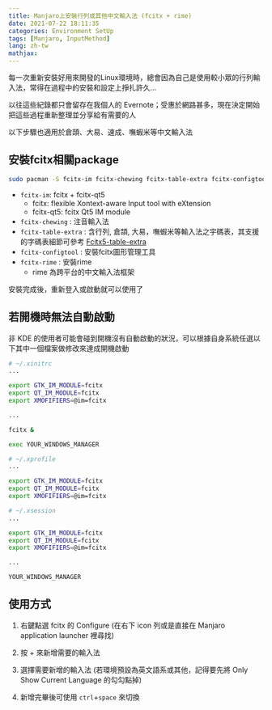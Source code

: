 ```yaml
---
title: Manjaro上安裝行列或其他中文輸入法 (fcitx + rime)
date: 2021-07-22 18:11:35
categories: Environment SetUp
tags: [Manjaro, InputMethod]
lang: zh-tw
mathjax:
---
```


每一次重新安裝好用來開發的Linux環境時，總會因為自己是使用較小眾的行列輸入法，常得在過程中的安裝和設定上掙扎許久...

以往這些紀錄都只會留存在我個人的 Evernote；受惠於網路甚多，現在決定開始把這些過程重新整理並分享給有需要的人

以下步驟也適用於倉頡、大易、速成、嘸蝦米等中文輸入法

<!--more-->

## 安裝fcitx相關package

``` bash
sudo pacman -S fcitx-im fcitx-chewing fcitx-table-extra fcitx-configtool fcitx-rime
```


- `fcitx-im`: fcitx + fcitx-qt5
  - fcitx: flexible Xontext-aware Input tool with eXtension
  - fcitx-qt5: fcitx Qt5 IM module
- `fcitx-chewing` : 注音輸入法
- `fcitx-table-extra` : 含行列, 倉頡, 大易，嘸蝦米等輸入法之宇碼表，其支援的字碼表細節可參考 [Fcitx5-table-extra](https://github.com/fcitx/fcitx5-table-extra)
- `fcitx-configtool` : 安裝fcitx圖形管理工具
- `fcitx-rime` : 安裝rime
  - rime 為跨平台的中文輸入法框架


安裝完成後，重新登入或啟動就可以使用了


## 若開機時無法自動啟動

非 KDE 的使用者可能會碰到開機沒有自動啟動的狀況，可以根據自身系統任選以下其中一個檔案做修改來達成開機啟動

``` bash
# ~/.xinitrc
...

export GTK_IM_MODULE=fcitx
export QT_IM_MODULE=fcitx
export XMOFIFIERS=@im=fcitx

...

fcitx &

exec YOUR_WINDOWS_MANAGER
```


``` bash
# ~/.xprofile
...

export GTK_IM_MODULE=fcitx
export QT_IM_MODULE=fcitx
export XMOFIFIERS=@im=fcitx
```


``` bash
# ~/.xsession
...

export GTK_IM_MODULE=fcitx
export QT_IM_MODULE=fcitx
export XMOFIFIERS=@im=fcitx

...

YOUR_WINDOWS_MANAGER
```


## 使用方式
1. 右鍵點選 fcitx 的 Configure (在右下 icon 列或是直接在 Manjaro application launcher 裡尋找)

2. 按 + 來新增需要的輸入法
3. 選擇需要新增的輸入法 (若環境預設為英文語系或其他，記得要先將 Only Show Current Language 的勾勾點掉)
4. 新增完畢後可使用 `ctrl`+`space` 來切換